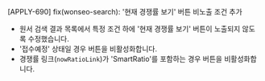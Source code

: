[APPLY-690] fix(wonseo-search): '현재 경쟁률 보기' 버튼 비노출 조건 추가

- 원서 검색 결과 목록에서 특정 조건 하에 '현재 경쟁률 보기' 버튼이 노출되지 않도록 수정했습니다.
- '접수예정' 상태일 경우 버튼을 비활성화합니다.
- 경쟁률 링크(`nowRatioLink`)가 'SmartRatio'를 포함하는 경우 버튼을 비활성화합니다.
